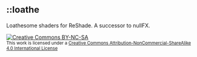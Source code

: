 # <sub>::loathe</sub>
Loathesome shaders for ReShade. A successor to nullFX.

[![Creative Commons BY-NC-SA](https://i.creativecommons.org/l/by-nc-sa/4.0/80x15.png)][by-nc-sa]<br/>
<sub>This work is licensed under a [Creative Commons Attribution-NonCommercial-ShareAlike 4.0 International License][by-nc-sa]</sub>

[by-nc-sa]: http://creativecommons.org/licenses/by-nc-sa/4.0/
